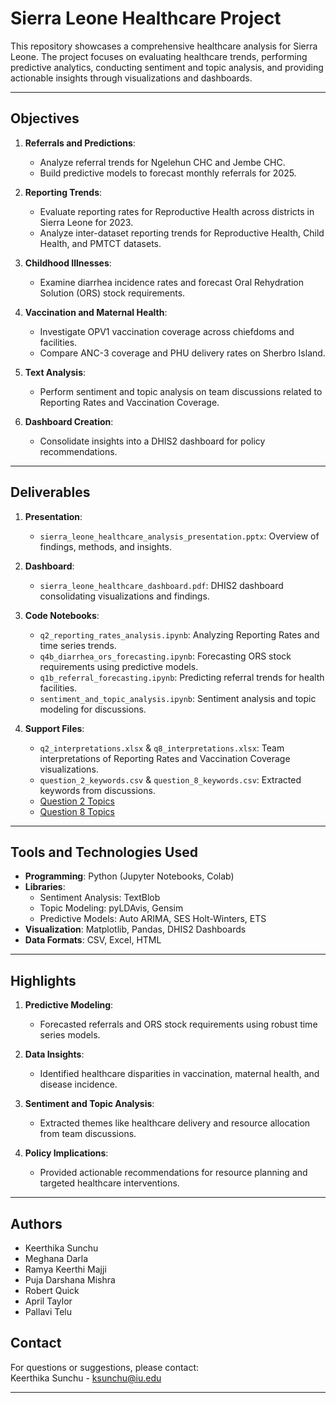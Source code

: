 # Sierra Leone Healthcare Project

This repository showcases a comprehensive healthcare analysis for Sierra Leone. The project focuses on evaluating healthcare trends, performing predictive analytics, conducting sentiment and topic analysis, and providing actionable insights through visualizations and dashboards.

---

## Objectives

1. **Referrals and Predictions**:
   - Analyze referral trends for Ngelehun CHC and Jembe CHC.
   - Build predictive models to forecast monthly referrals for 2025.

2. **Reporting Trends**:
   - Evaluate reporting rates for Reproductive Health across districts in Sierra Leone for 2023.
   - Analyze inter-dataset reporting trends for Reproductive Health, Child Health, and PMTCT datasets.

3. **Childhood Illnesses**:
   - Examine diarrhea incidence rates and forecast Oral Rehydration Solution (ORS) stock requirements.

4. **Vaccination and Maternal Health**:
   - Investigate OPV1 vaccination coverage across chiefdoms and facilities.
   - Compare ANC-3 coverage and PHU delivery rates on Sherbro Island.

5. **Text Analysis**:
   - Perform sentiment and topic analysis on team discussions related to Reporting Rates and Vaccination Coverage.

6. **Dashboard Creation**:
   - Consolidate insights into a DHIS2 dashboard for policy recommendations.

---

## Deliverables

1. **Presentation**:
   - `sierra_leone_healthcare_analysis_presentation.pptx`: Overview of findings, methods, and insights.

2. **Dashboard**:
   - `sierra_leone_healthcare_dashboard.pdf`: DHIS2 dashboard consolidating visualizations and findings.

3. **Code Notebooks**:
   - `q2_reporting_rates_analysis.ipynb`: Analyzing Reporting Rates and time series trends.
   - `q4b_diarrhea_ors_forecasting.ipynb`: Forecasting ORS stock requirements using predictive models.
   - `q1b_referral_forecasting.ipynb`: Predicting referral trends for health facilities.
   - `sentiment_and_topic_analysis.ipynb`: Sentiment analysis and topic modeling for discussions.

4. **Support Files**:
   - `q2_interpretations.xlsx` & `q8_interpretations.xlsx`: Team interpretations of Reporting Rates and Vaccination Coverage visualizations.
   - `question_2_keywords.csv` & `question_8_keywords.csv`: Extracted keywords from discussions.
   - [Question 2 Topics](http://jtay.me/question_2_topics_9.html)  
   - [Question 8 Topics](http://jtay.me/question_8_topics.html)

---

## Tools and Technologies Used

- **Programming**: Python (Jupyter Notebooks, Colab)
- **Libraries**:
  - Sentiment Analysis: TextBlob
  - Topic Modeling: pyLDAvis, Gensim
  - Predictive Models: Auto ARIMA, SES Holt-Winters, ETS
- **Visualization**: Matplotlib, Pandas, DHIS2 Dashboards
- **Data Formats**: CSV, Excel, HTML

---

## Highlights

1. **Predictive Modeling**:
   - Forecasted referrals and ORS stock requirements using robust time series models.

2. **Data Insights**:
   - Identified healthcare disparities in vaccination, maternal health, and disease incidence.

3. **Sentiment and Topic Analysis**:
   - Extracted themes like healthcare delivery and resource allocation from team discussions.

4. **Policy Implications**:
   - Provided actionable recommendations for resource planning and targeted healthcare interventions.

---

## Authors

- Keerthika Sunchu
- Meghana Darla 
- Ramya Keerthi Majji  
- Puja Darshana Mishra  
- Robert Quick  
- April Taylor  
- Pallavi Telu  


## Contact

For questions or suggestions, please contact:  
Keerthika Sunchu - [ksunchu@iu.edu](mailto:ksunchu@iu.edu)

---
